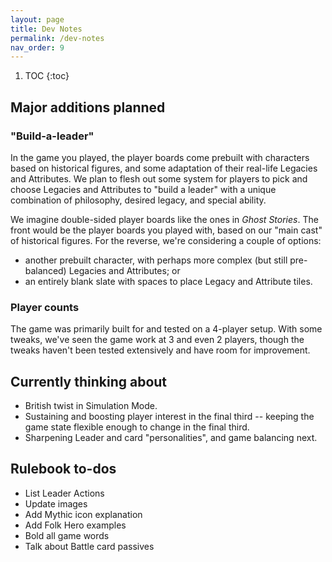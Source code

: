 ```yaml
---
layout: page
title: Dev Notes
permalink: /dev-notes
nav_order: 9
---
```

1. TOC
{:toc}

## Major additions planned

### "Build-a-leader"
In the game you played, the player boards come prebuilt with characters based on historical figures, and some adaptation of their real-life Legacies and Attributes. We plan to flesh out some system for players to pick and choose Legacies and Attributes to "build a leader" with a unique combination of philosophy, desired legacy, and special ability. 

We imagine double-sided player boards like the ones in *Ghost Stories*. The front would be the player boards you played with, based on our "main cast" of historical figures. For the reverse, we're considering a couple of options:
- another prebuilt character, with perhaps more complex (but still pre-balanced) Legacies and Attributes; or
- an entirely blank slate with spaces to place Legacy and Attribute tiles.

### Player counts
The game was primarily built for and tested on a 4-player setup. With some tweaks, we've seen the game work at 3 and even 2 players, though the tweaks haven't been tested extensively and have room for improvement.

## Currently thinking about
- British twist in Simulation Mode.
- Sustaining and boosting player interest in the final third -- keeping the game state flexible enough to change in the final third.
- Sharpening Leader and card "personalities", and game balancing next.

## Rulebook to-dos
- List Leader Actions
- Update images
- Add Mythic icon explanation
- Add Folk Hero examples
- Bold all game words
- Talk about Battle card passives